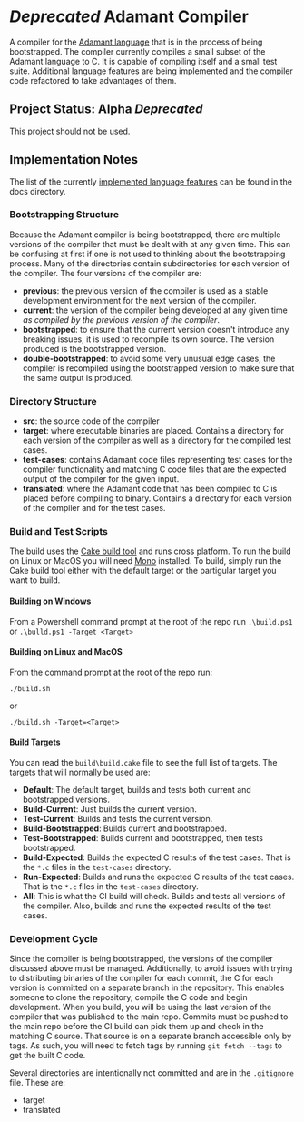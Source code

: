 # *Deprecated* Adamant Compiler

A compiler for the [Adamant language](http://adamant-lang.org) that is in the process of being bootstrapped. The compiler currently compiles a small subset of the Adamant language to C. It is capable of compiling itself and a small test suite.  Additional language features are being implemented and the compiler code refactored to take advantages of them.

## Project Status: Alpha *Deprecated*

This project should not be used.

## Implementation Notes

The list of the currently [implemented language features](docs/ImplementedLanguageFeatures.md) can be found in the docs directory.

### Bootstrapping Structure

Because the Adamant compiler is being bootstrapped, there are multiple versions of the compiler that must be dealt with at any given time.  This can be confusing at first if one is not used to thinking about the bootstrapping process.  Many of the directories contain subdirectories for each version of the compiler.  The four versions of the compiler are:

* **previous**:  the previous version of the compiler is used as a stable development environment for the next version of the compiler.
* **current**: the version of the compiler being developed at any given time *as compiled by the previous version of the compiler*.
* **bootstrapped**: to ensure that the current version doesn't introduce any breaking issues, it is used to recompile its own source.  The version produced is the bootstrapped version.
* **double-bootstrapped**: to avoid some very unusual edge cases, the compiler is recompiled using the bootstrapped version to make sure that the same output is produced.

### Directory Structure

* **src**: the source code of the compiler
* **target**: where executable binaries are placed.  Contains a directory for each version of the compiler as well as a directory for the compiled test cases.
* **test-cases**: contains Adamant code files representing test cases for the compiler functionality and matching C code files that are the expected output of the compiler for the given input.
* **translated**: where the Adamant code that has been compiled to C is placed before compiling to binary.  Contains a directory for each version of the compiler and for the test cases.

### Build and Test Scripts

The build uses the [Cake build tool](https://cakebuild.net/) and runs cross platform.  To run the build on Linux or MacOS you will need [Mono](http://www.mono-project.com/) installed.  To build, simply run the Cake build tool either with the default target or the partigular target you want to build.

#### Building on Windows

From a Powershell command prompt at the root of the repo run `.\build.ps1` or `.\bulld.ps1 -Target <Target>`

#### Building on Linux and MacOS

From the command prompt at the root of the repo run:

    ./build.sh

or

    ./build.sh -Target=<Target>

#### Build Targets

You can read the `build\build.cake` file to see the full list of targets.  The targets that will normally be used are:

* **Default**: The default target, builds and tests both current and bootstrapped versions.
* **Build-Current**: Just builds the current version.
* **Test-Current**: Builds and tests the current version.
* **Build-Bootstrapped**: Builds current and bootstrapped.
* **Test-Bootstrapped**: Builds current and bootstrapped, then tests bootstrapped.
* **Build-Expected**: Builds the expected C results of the test cases.  That is the `*.c` files in the `test-cases` directory.
* **Run-Expected**: Builds and runs the expected C results of the test cases.  That is the `*.c` files in the `test-cases` directory.
* **All**: This is what the CI build will check. Builds and tests all versions of the compiler. Also, builds and runs the expected results of the test cases.

### Development Cycle

Since the compiler is being bootstrapped, the versions of the compiler discussed above must be managed.  Additionally, to avoid issues with trying to distributing binaries of the compiler for each commit, the C for each version is committed on a separate branch in the repository.  This enables someone to clone the repository, compile the C code and begin development.  When you build, you will be using the last version of the compiler that was published to the main repo.  Commits must be pushed to the main repo before the CI build can pick them up and check in the matching C source. That source is on a separate branch accessible only by tags.  As such, you will need to fetch tags by running `git fetch --tags` to get the built C code.

Several directories are intentionally not committed and are in the `.gitignore` file.  These are:

* target
* translated
